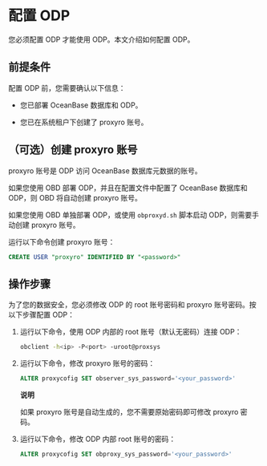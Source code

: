 配置 ODP 
===========================

您必须配置 ODP 才能使用 ODP。本文介绍如何配置 ODP。

前提条件 
-------------------------

配置 ODP 前，您需要确认以下信息：

* 您已部署 OceanBase 数据库和 ODP。

  

* 您已在系统租户下创建了 proxyro 账号。

  




（可选）创建 proxyro 账号 
--------------------------------------

proxyro 账号是 ODP 访问 OceanBase 数据库元数据的账号。

如果您使用 OBD 部署 ODP，并且在配置文件中配置了 OceanBase 数据库和 ODP，则 OBD 将自动创建 proxyro 账号。

如果您使用 OBD 单独部署 ODP，或使用 `obproxyd.sh` 脚本启动 ODP，则需要手动创建 proxyro 账号。

运行以下命令创建 proxyro 账号：

```sql
CREATE USER "proxyro" IDENTIFIED BY "<password>"
```



操作步骤 
-------------------------

为了您的数据安全，您必须修改 ODP 的 root 账号密码和 proxyro 账号密码。按以下步骤配置 ODP：

1. 运行以下命令，使用 ODP 内部的 root 账号（默认无密码）连接 ODP：

   ```bash
   obclient -h<ip> -P<port> -uroot@proxsys
   ```

   

2. 运行以下命令，修改 proxyro 账号的密码：

   ```sql
   ALTER proxycofig SET observer_sys_password='<your_password>'
   ```

   
   **说明**

   如果 proxyro 账号是自动生成的，您不需要原始密码即可修改 proxyro 密码。
   

3. 运行以下命令，修改 ODP 内部 root 账号的密码：

   ```sql
   ALTER proxycofig SET obproxy_sys_password='<your_password>'
   ```

   




